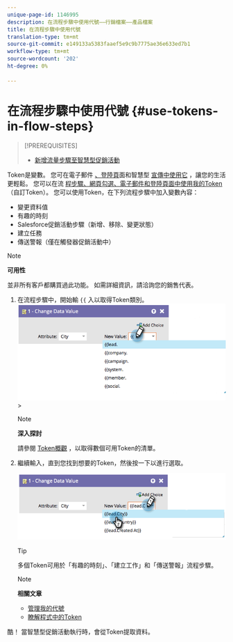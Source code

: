 ```yaml
---
unique-page-id: 1146995
description: 在流程步驟中使用代號——行銷檔案——產品檔案
title: 在流程步驟中使用代號
translation-type: tm+mt
source-git-commit: e149133a5383faaef5e9c9b7775ae36e633ed7b1
workflow-type: tm+mt
source-wordcount: '202'
ht-degree: 0%

---
```



# 在流程步驟中使用代號 {#use-tokens-in-flow-steps}

>[!PREREQUISITES]
>
>* [新增流量步驟至智慧型促銷活動](add-a-flow-step-to-a-smart-campaign.md)


Token是變數。 您可在電子郵件 [、登陸頁](https://docs.marketo.com/pages/viewpage.action?pageId=557076)面和智慧型 [宣傳中使用它](https://docs.marketo.com/pages/viewpage.action?pageId=2359689)[](https://docs.marketo.com/display/DOCS/Smart+Lists+and+Lists) ，讓您的生活更輕鬆。 您可以在流 [程步驟、網頁勾選、電子郵件和登陸頁面中使用我的Token](../../../../product-docs/core-marketo-concepts/programs/tokens/understanding-my-tokens-in-a-program.md) （自訂Token）。  您可以使用Token，在下列流程步驟中加入變數內容：

* 變更資料值
* 有趣的時刻
* Salesforce促銷活動步驟（新增、移除、變更狀態）
* 建立任務
* 傳送警報（僅在觸發器促銷活動中）

>[!NOTE]
>
>**可用性**
>
>並非所有客戶都購買過此功能。 如需詳細資訊，請洽詢您的銷售代表。

1. 在流程步驟中，開始輸 `{{` 入以取得Token類別。 ![](assets/image2014-9-22-14-3a3-3a17.png)>

   >[!NOTE]
   >
   >**深入探討**
   >
   >請參閱 [Token概觀](../../../../product-docs/demand-generation/landing-pages/personalizing-landing-pages/tokens-overview.md) ，以取得數個可用Token的清單。

1. 繼續輸入，直到您找到想要的Token，然後按一下以進行選取。

   ![](assets/image2014-9-22-14-3a3-3a48.png)

   >[!TIP]
   >
   >多個Token可用於「有趣的時刻」、「建立工作」和「傳送警報」流程步驟。

   >[!NOTE]
   >
   >**相關文章**
   >
   >* [管理我的代號](../../../../product-docs/core-marketo-concepts/programs/tokens/managing-my-tokens.md)
   >* [瞭解程式中的Token](../../../../product-docs/core-marketo-concepts/programs/tokens/understanding-my-tokens-in-a-program.md)


酷！ 當智慧型促銷活動執行時，會從Token提取資料。
